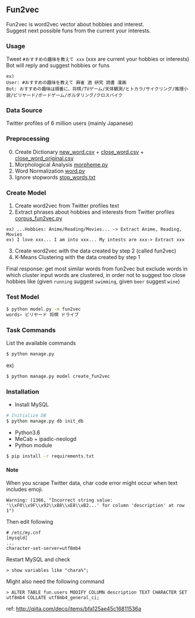 ## Fun2vec
Fun2vec is word2vec vector about hobbies and interest.  
Suggest next possible funs from the current your interests.  

### Usage
Tweet `#おすすめの趣味を教えて xxx`  (xxx are current your hobbies or interests)        
Bot will reply and suggest hobbies or funs 
```
ex)
User: #おすすめの趣味を教えて 麻雀 酒 研究 読書 漫画
Bot: おすすめの趣味は順番に、将棋/TVゲーム/天体観測/ヒトカラ/サイクリング/推理小説/ビリヤード/ボードゲーム/ボルダリング/クロスバイク
```

### Data Source
Twitter profiles of 6 million users (mainly Japanese)

### Preprocessing
0. Create Dictionary [new_word.csv](data/dictionary/new_word.csv) + [close_word.csv](data/dictionary/close_word.csv) + [close_word_original.csv](data/dictionary/close_word_original.csv) 
1. Morphological Analysis [morpheme.py](morpheme.py)
2. Word Normalization [word.py](word.py)
3. Ignore stopwords [stop_words.txt](data/dictionary/stop_words.txt)

### Create Model  
1. Create word2vec from Twitter profiles text  
2. Extract phrases about hobbies and interests from Twitter profiles [corpus_fun2vec.py](corpus/corpus_fun2vec.py#L17#L23)
```
ex) ...Hobbies: Anime/Reading/Movies... -> Extract Anime, Reading, Movies
ex) I love xxx... I am into xxx... My intests are xxx-> Extract xxx
```
3. Create word2vec with the data created by step 2 (called fun2vec)  
4. K-Means Clustering with the data created by step 1  

Final response: get most similar words from fun2vec but exclude words in which cluster input words are clustered, in order not to suggest too close hobbies like (given `running` suggest `swimming`, given `beer` suggest `wine`)

### Test Model  
```bash
$ python model.py -m fun2vec
words> ビリヤード 将棋 ドライブ
```

### Task Commands  
List the available commands
```bash
$ python manage.py
```
ex)
```bash
$ python manage.py model create_fun2vec
```

### Installation  
- Install MySQL  
```bash
# Initialize DB
$ python manage.py db init_db
```
- Python3.6
- MeCab + ipadic-neologd  
- Python module   
```bash
$ pip install -r requirements.txt
```

#### Note  
When you scrape Twitter data, char code error might occur when text includes emoji.
```
Warning: (1366, "Incorrect string value: '\\xF0\\x9F\\x92\\xB8\\xE8\\xB2...' for column 'description' at row 1")
```
Then edit following
```
# /etc/my.cnf
[mysqld]
...
character-set-server=utf8mb4
```
Restart MySQL and check
```
> show variables like "chara%";
```
Might also need the following command  
```
> ALTER TABLE fun.users MODIFY COLUMN description TEXT CHARACTER SET utf8mb4 COLLATE utf8mb4_general_ci;
```
ref: http://qiita.com/deco/items/bfa125ae45c16811536a
